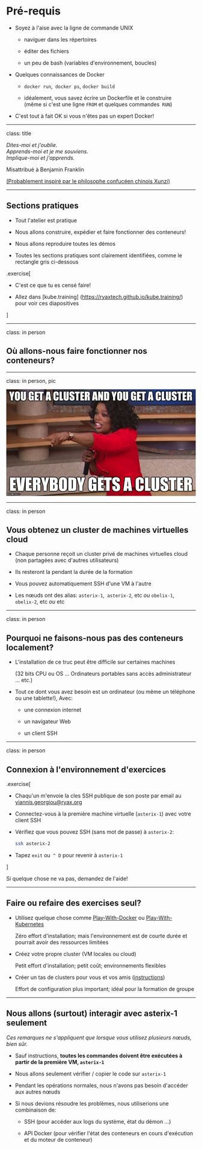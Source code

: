 # Pré-requis

- Soyez à l'aise avec la ligne de commande UNIX

  - naviguer dans les répertoires

  - éditer des fichiers

  - un peu de bash (variables d'environnement, boucles)

- Quelques connaissances de Docker

  - `docker run`,` docker ps`, `docker build`

  - idéalement, vous savez écrire un Dockerfile et le construire
    <br/>
    (même si c'est une ligne `FROM` et quelques commandes` RUN`)

- C'est tout à fait OK si vous n'êtes pas un expert Docker!

---

class: title

*Dites-moi et j'oublie.*
<br/>
*Apprends-moi et je me souviens.*
<br/>
*Implique-moi et j'apprends.*

Misattribué à Benjamin Franklin

[(Probablement inspiré par le philosophe confucéen chinois Xunzi)](https://www.barrypopik.com/index.php/new_york_city/entry/tell_me_and_i_forget_teach_me_and_i_may_remember_involve_me_and_i_will_lear/)

---

## Sections pratiques

- Tout l'atelier est pratique

- Nous allons construire, expédier et faire fonctionner des conteneurs!

- Nous allons reproduire toutes les démos

- Toutes les sections pratiques sont clairement identifiées, comme le rectangle gris ci-dessous

.exercise[

- C'est ce que tu es censé faire!

- Allez dans [kube.training] (https://ryaxtech.github.io/kube.training/) pour voir ces diapositives

]

---

class: in person

## Où allons-nous faire fonctionner nos conteneurs?

---

class: in person, pic

![Vous obtenez un cluster](images/you-get-a-cluster.jpg)

---

class: in person

## Vous obtenez un cluster de machines virtuelles cloud

- Chaque personne reçoit un cluster privé de machines virtuelles cloud (non partagées avec d'autres utilisateurs)

- Ils resteront la pendant la durée de la formation

- Vous pouvez automatiquement SSH d'une VM à l'autre

- Les nœuds ont des alias: `asterix-1`,` asterix-2`, etc *ou* `obelix-1`,` obelix-2`, etc *ou* etc

---

class: in person

## Pourquoi ne faisons-nous pas des conteneurs localement?

- L'installation de ce truc peut être difficile sur certaines machines

  (32 bits CPU ou OS ... Ordinateurs portables sans accès administrateur ... etc.)

- Tout ce dont vous avez besoin est un ordinateur (ou même un téléphone ou une tablette!), Avec:

  - une connexion internet

  - un navigateur Web

  - un client SSH

---

class: in person

## Connexion à l'environnement d'exercices

.exercise[

- Chaqu'un m'envoie la cles SSH publique de son poste par email au yiannis.georgiou@ryax.org

- Connectez-vous à la première machine virtuelle (`asterix-1`) avec votre client SSH

- Vérifiez que vous pouvez SSH (sans mot de passe) à `asterix-2`:
  ```bash
  ssh asterix-2
  ```
- Tapez `exit` ou` ^ D` pour revenir à `asterix-1`

]

Si quelque chose ne va pas, demandez de l'aide!

---

## Faire ou refaire des exercises seul?

- Utilisez quelque chose comme
  [Play-With-Docker](http://play-with-docker.com/) ou
  [Play-With-Kubernetes](https://medium.com/@marcosnils/introducing-pwk-play-with-k8s-159fcfeb787b)

  Zéro effort d'installation; mais l'environnement est de courte durée et
  pourrait avoir des ressources limitées

- Créez votre propre cluster (VM locales ou cloud)

  Petit effort d'installation; petit coût; environnements flexibles

- Créer un tas de clusters pour vous et vos amis
    ([instructions](https://github.com/jpetazzo/container.training/tree/master/prepare-vms))

  Effort de configuration plus important; idéal pour la formation de groupe

---

## Nous allons (surtout) interagir avec asterix-1 seulement

*Ces remarques ne s'appliquent que lorsque vous utilisez plusieurs nœuds, bien sûr.*

- Sauf instructions, **toutes les commandes doivent être exécutées à partir de la première VM, `asterix-1`**

- Nous allons seulement vérifier / copier le code sur `asterix-1`

- Pendant les opérations normales, nous n'avons pas besoin d'accéder aux autres nœuds

- Si nous devions résoudre les problèmes, nous utiliserions une combinaison de:

  - SSH (pour accéder aux logs du système, état du démon ...)
  
  - API Docker (pour vérifier l'état des conteneurs en cours d'exécution et du moteur de conteneur)

